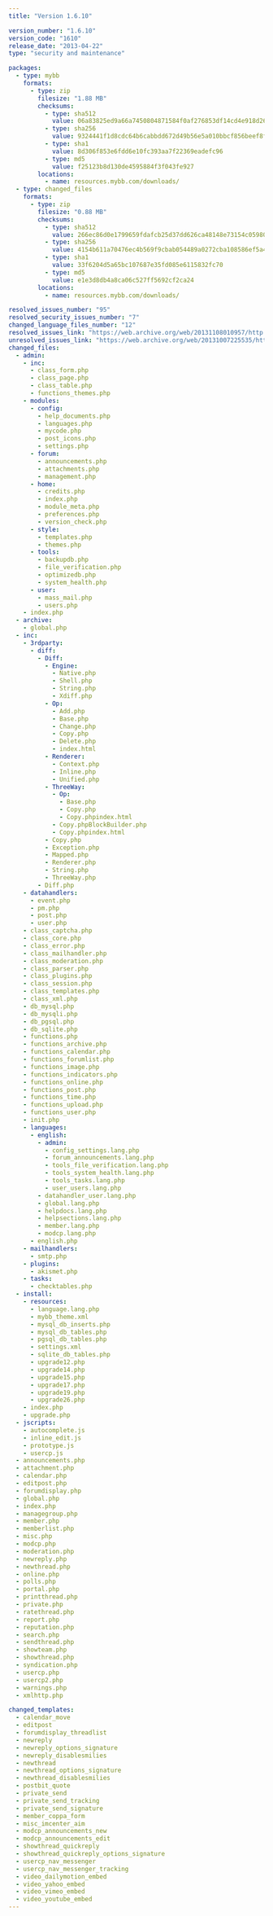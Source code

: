 ```yaml
---
title: "Version 1.6.10"

version_number: "1.6.10"
version_code: "1610"
release_date: "2013-04-22"
type: "security and maintenance"

packages:
  - type: mybb
    formats:
      - type: zip
        filesize: "1.88 MB"
        checksums:
          - type: sha512
            value: 06a83825ed9a66a7450804871584f0af276853df14cd4e918d2646590407aaa6ff93736cd8cb762f1f6f8b1c9041c4e2b293c7df91cbd49cf9da152311f06f88
          - type: sha256
            value: 9324441f1d8cdc64b6cabbdd672d49b56e5a010bbcf856beef8fe58b109a4a08
          - type: sha1
            value: 8d306f853e6fdd6e10fc393aa7f22369eadefc96
          - type: md5
            value: f25123b8d130de4595884f3f043fe927
        locations:
          - name: resources.mybb.com/downloads/
  - type: changed_files
    formats:
      - type: zip
        filesize: "0.88 MB"
        checksums:
          - type: sha512
            value: 266ec86d0e1799659fdafcb25d37dd626ca48148e73154c05980016a5ab1c94c36a4fe43ed572eb185cde245523c8331e54e0527966d1951fed1e584f0e1527e
          - type: sha256
            value: 4154b611a70476ec4b569f9cbab054489a0272cba108586ef5a410fa9b384042
          - type: sha1
            value: 33f6204d5a65bc107687e35fd085e6115832fc70
          - type: md5
            value: e1e3d8db4a8ca06c527ff5692cf2ca24
        locations:
          - name: resources.mybb.com/downloads/

resolved_issues_number: "95"
resolved_security_issues_number: "7"
changed_language_files_number: "12"
resolved_issues_link: "https://web.archive.org/web/20131108010957/http://dev.mybb.com/versions/46"
unresolved_issues_link: "https://web.archive.org/web/20131007225535/http://dev.mybb.com/projects/mybb/issues"
changed_files:
  - admin:
    - inc:
      - class_form.php
      - class_page.php
      - class_table.php
      - functions_themes.php
    - modules:
      - config:
        - help_documents.php
        - languages.php
        - mycode.php
        - post_icons.php
        - settings.php
      - forum:
        - announcements.php
        - attachments.php
        - management.php
      - home:
        - credits.php
        - index.php
        - module_meta.php
        - preferences.php
        - version_check.php
      - style:
        - templates.php
        - themes.php
      - tools:
        - backupdb.php
        - file_verification.php
        - optimizedb.php
        - system_health.php
      - user:
        - mass_mail.php
        - users.php
    - index.php
  - archive:
    - global.php
  - inc:
    - 3rdparty:
      - diff:
        - Diff:
          - Engine:
            - Native.php
            - Shell.php
            - String.php
            - Xdiff.php
          - Op:
            - Add.php
            - Base.php
            - Change.php
            - Copy.php
            - Delete.php
            - index.html
          - Renderer:
            - Context.php
            - Inline.php
            - Unified.php
          - ThreeWay:
            - Op:
              - Base.php
              - Copy.php
              - Copy.phpindex.html
            - Copy.phpBlockBuilder.php
            - Copy.phpindex.html
          - Copy.php
          - Exception.php
          - Mapped.php
          - Renderer.php
          - String.php
          - ThreeWay.php
        - Diff.php
    - datahandlers:
      - event.php
      - pm.php
      - post.php
      - user.php
    - class_captcha.php
    - class_core.php
    - class_error.php
    - class_mailhandler.php
    - class_moderation.php
    - class_parser.php
    - class_plugins.php
    - class_session.php
    - class_templates.php
    - class_xml.php
    - db_mysql.php
    - db_mysqli.php
    - db_pgsql.php
    - db_sqlite.php
    - functions.php
    - functions_archive.php
    - functions_calendar.php
    - functions_forumlist.php
    - functions_image.php
    - functions_indicators.php
    - functions_online.php
    - functions_post.php
    - functions_time.php
    - functions_upload.php
    - functions_user.php
    - init.php
    - languages:
      - english:
        - admin:
          - config_settings.lang.php
          - forum_announcements.lang.php
          - tools_file_verification.lang.php
          - tools_system_health.lang.php
          - tools_tasks.lang.php
          - user_users.lang.php
        - datahandler_user.lang.php
        - global.lang.php
        - helpdocs.lang.php
        - helpsections.lang.php
        - member.lang.php
        - modcp.lang.php
      - english.php
    - mailhandlers:
      - smtp.php
    - plugins:
      - akismet.php
    - tasks:
      - checktables.php
  - install:
    - resources:
      - language.lang.php
      - mybb_theme.xml
      - mysql_db_inserts.php
      - mysql_db_tables.php
      - pgsql_db_tables.php
      - settings.xml
      - sqlite_db_tables.php
      - upgrade12.php
      - upgrade14.php
      - upgrade15.php
      - upgrade17.php
      - upgrade19.php
      - upgrade26.php
    - index.php
    - upgrade.php
  - jscripts:
    - autocomplete.js
    - inline_edit.js
    - prototype.js
    - usercp.js
  - announcements.php
  - attachment.php
  - calendar.php
  - editpost.php
  - forumdisplay.php
  - global.php
  - index.php
  - managegroup.php
  - member.php
  - memberlist.php
  - misc.php
  - modcp.php
  - moderation.php
  - newreply.php
  - newthread.php
  - online.php
  - polls.php
  - portal.php
  - printthread.php
  - private.php
  - ratethread.php
  - report.php
  - reputation.php
  - search.php
  - sendthread.php
  - showteam.php
  - showthread.php
  - syndication.php
  - usercp.php
  - usercp2.php
  - warnings.php
  - xmlhttp.php

changed_templates:
  - calendar_move
  - editpost
  - forumdisplay_threadlist
  - newreply
  - newreply_options_signature
  - newreply_disablesmilies
  - newthread
  - newthread_options_signature
  - newthread_disablesmilies
  - postbit_quote
  - private_send
  - private_send_tracking
  - private_send_signature
  - member_coppa_form
  - misc_imcenter_aim
  - modcp_announcements_new
  - modcp_announcements_edit
  - showthread_quickreply
  - showthread_quickreply_options_signature
  - usercp_nav_messenger
  - usercp_nav_messenger_tracking
  - video_dailymotion_embed
  - video_yahoo_embed
  - video_vimeo_embed
  - video_youtube_embed
---
```

